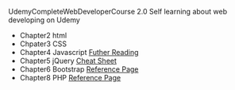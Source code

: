 UdemyCompleteWebDeveloperCourse 2.0
Self learning about web developing on Udemy

 - Chapter2 html
 - Chpater3 CSS 
 - Chapter4 Javascript [Futher Reading](http://completewebdevelopercourse.com/content/furtherreading/Further%20Reading%203%20-%20Javascript.pdf)
 - Chapter5 jQuery [Cheat Sheet](https://oscarotero.com/jquery/)
 - Chapter6 Bootstrap [Reference Page](https://getbootstrap.com/docs/4.3/getting-started/introduction/)
- Chapter8 PHP [Reference Page](https://www.php.net/manual/zh/)
